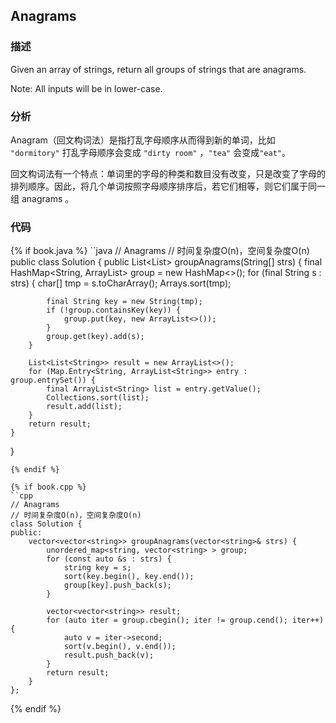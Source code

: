 ## Anagrams


### 描述

Given an array of strings, return all groups of strings that are anagrams.

Note: All inputs will be in lower-case.


### 分析

Anagram（回文构词法）是指打乱字母顺序从而得到新的单词，比如 `"dormitory"` 打乱字母顺序会变成 `"dirty room"` ，`"tea"` 会变成`"eat"`。

回文构词法有一个特点：单词里的字母的种类和数目没有改变，只是改变了字母的排列顺序。因此，将几个单词按照字母顺序排序后，若它们相等，则它们属于同一组 anagrams 。


### 代码

{% if book.java %}
``java
// Anagrams
// 时间复杂度O(n)，空间复杂度O(n)
public class Solution {
    public List<List<String>> groupAnagrams(String[] strs) {
        final HashMap<String, ArrayList<String>> group = new HashMap<>();
        for (final String s : strs) {
            char[] tmp = s.toCharArray();
            Arrays.sort(tmp);

            final String key = new String(tmp);
            if (!group.containsKey(key)) {
                group.put(key, new ArrayList<>());
            }
            group.get(key).add(s);
        }

        List<List<String>> result = new ArrayList<>();
        for (Map.Entry<String, ArrayList<String>> entry : group.entrySet()) {
            final ArrayList<String> list = entry.getValue();
            Collections.sort(list);
            result.add(list);
        }
        return result;
    }
}
```
{% endif %}

{% if book.cpp %}
``cpp
// Anagrams
// 时间复杂度O(n)，空间复杂度O(n)
class Solution {
public:
    vector<vector<string>> groupAnagrams(vector<string>& strs) {
        unordered_map<string, vector<string> > group;
        for (const auto &s : strs) {
            string key = s;
            sort(key.begin(), key.end());
            group[key].push_back(s);
        }

        vector<vector<string>> result;
        for (auto iter = group.cbegin(); iter != group.cend(); iter++) {
            auto v = iter->second;
            sort(v.begin(), v.end());
            result.push_back(v);
        }
        return result;
    }
};
```
{% endif %}
